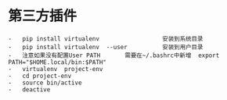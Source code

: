 #   第三方插件
    
    -   pip install virtualenv                  安装到系统目录
    -   pip install virtualenv  --user          安装到用户目录
    -   注意如果没有配置User PATH       需要在~/.bashrc中新增  export PATH="$HOME.local/bin:$PATH"
    -   virtualenv  project-env
    -   cd project-env
    -   source bin/active
    -   deactive